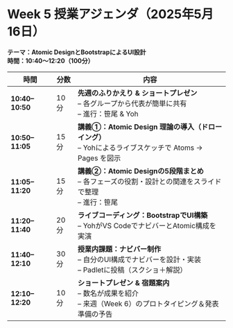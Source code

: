 
# Week 5 授業アジェンダ（2025年5月16日）

**テーマ：Atomic DesignとBootstrapによるUI設計**  
**時間：10:40〜12:20（100分）**

| 時間            | 分数 | 内容 |
|-----------------|------|------|
| **10:40–10:50** | 10分 | **先週のふりかえり & ショートプレゼン**<br>– 各グループから代表が簡単に共有<br>– 進行：笹尾 & Yoh |
| **10:50–11:05** | 15分 | **講義①：Atomic Design 理論の導入（ドローイング）**<br>– Yohによるライブスケッチで Atoms → Pages を図示 |
| **11:05–11:20** | 15分 | **講義②：Atomic Designの5段階まとめ**<br>– 各フェーズの役割・設計との関連をスライドで整理<br>– 進行：笹尾 |
| **11:20–11:40** | 20分 | **ライブコーディング：BootstrapでUI構築**<br>– YohがVS CodeでナビバーとAtomic構成を実演 |
| **11:40–12:10** | 30分 | **授業内課題：ナビバー制作**<br>– 自分のUI構成でナビバーを設計・実装<br>– Padletに投稿（スクショ＋解説） |
| **12:10–12:20** | 10分 | **ショートプレゼン & 宿題案内**<br>– 数名が成果を紹介<br>– 来週（Week 6）のプロトタイピング＆発表準備の予告 |
